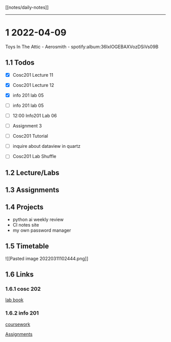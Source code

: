 [[notes/daily-notes]]

---

# 1 2022-04-09

Toys In The Attic - Aerosmith - spotify:album:36IxIOGEBAXVozDSiVs09B

## 1.1 Todos
- [x] Cosc201 Lecture 11
- [x] Cosc201 Lecture 12
- [x] info 201 lab 05
- [ ] info 201 lab 05
- [ ] 12:00 Info201 Lab 06
- [ ] Assignment 3
- [ ] Cosc201 Tutorial
- [ ] inquire about dataview in quartz

- [ ] Cosc201 Lab Shuffle
## 1.2 Lecture/Labs



## 1.3 Assignments

## 1.4 Projects
- python ai weekly review
- CI notes site
- my own password manager

## 1.5 Timetable

![[Pasted image 20220311102444.png]]

## 1.6 Links

### 1.6.1 cosc 202

[lab book](https://cosc202.cspages.otago.ac.nz/lab-book/COSC202LabBook.pdf)

### 1.6.2 info 201

[coursework](https://isgb.otago.ac.nz/infosci/INFO201/labs_release/raw/master/output/info201_labs.html#)

[Assignments](https://isgb.otago.ac.nz/info201/shared/assignments_release/raw/master/output/INFO201_Assignments.html)